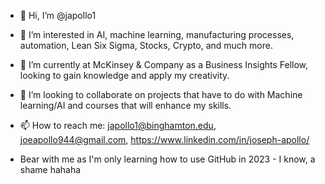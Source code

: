 - 👋 Hi, I’m @japollo1
- 👀 I’m interested in AI, machine learning, manufacturing processes, automation, Lean Six Sigma, Stocks, Crypto, and much more.
- 🌱 I’m currently at McKinsey & Company as a Business Insights Fellow, looking to gain knowledge and apply my creativity.
- 💞️ I’m looking to collaborate on projects that have to do with Machine learning/AI and courses that will enhance my skills.
- 📫 How to reach me: japollo1@binghamton.edu, joeapollo944@gmail.com, https://www.linkedin.com/in/joseph-apollo/

- Bear with me as I'm only learning how to use GitHub in 2023 - I know, a shame hahaha

<!---
japollo1/japollo1 is a ✨ special ✨ repository because its `README.md` (this file) appears on your GitHub profile.
You can click the Preview link to take a look at your changes.
--->
